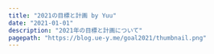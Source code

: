 ```yaml
---
title: "2021の目標と計画 by Yuu"
date: "2021-01-01"
description: "2021年の目標と計画について"
pagepath: "https://blog.ue-y.me/goal2021/thumbnail.png"
---
```

